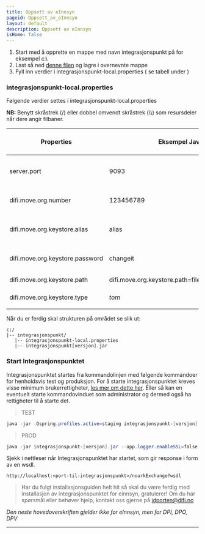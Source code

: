 ```yaml
---
title: Oppsett av eInnsyn 
pageid: Oppsett_av_eInnsyn 
layout: default
description: Oppsett av eInnsyn 
isHome: false
---
```


1. Start med å opprette en mappe med navn integrasjonspunkt på for eksempel c:\
2. Last så ned [denne filen](../resources/integrasjonspunkt-local.properties) og lagre i overnevnte mappe
3. Fyll inn verdier i integrasjonspunkt-local.properties ( se tabell under ) 

### integrasjonspunkt-local.properties

Følgende verdier settes i integrasjonspunkt-local.properties

**NB:** Benytt skråstrek (/) eller dobbel omvendt skråstrek (\\\\) som resursdeler når dere angir filbaner.

| Properties | Eksempel Java Keystore(JKS) |Windows certificate store(WCS)| Beskrivelse | 
| --- | --- | --- | --- |
| server.port | 9093 | 9093 | Portnummer integrasjonspunktet skal kjøre på (default 9093)  | 
| difi.move.org.number | 123456789 | 123456789 |Organisasjonsnummer til din organisasjon (9 siffer) | 
| difi.move.org.keystore.alias  | alias | Egendefinert navn | alias=navnet på virksomhetssertifikatet som ligger i JKS(case sensitivt) | 
| difi.move.org.keystore.password | changeit | *tom* | Passord til java keystore. WCS = sett som blank | 
| difi.move.org.keystore.path | difi.move.org.keystore.path=file:c:/integrasjonspunkt/keystore.jks | *tom* |Path til .jks fil. WCS= sett som blank | 
| difi.move.org.keystore.type | *tom* | WindowsMY| Forteller Java at en skal bruke WCS | 
| | | | |

Når du er ferdig skal strukturen på området se slik ut:
```
c:/
|-- integrasjonspunkt/
   |-- integrasjonspunkt-local.properties
   |-- integrasjonspunkt[versjon].jar
```

### Start Integrasjonspunktet

Integrasjonspunktet startes fra kommandolinjen med følgende kommandoer for henholdsvis test og produksjon. For å starte integrasjonspunktet kreves visse minimum brukerrettigheter, [les mer om dette her](http://difi.github.io/move-integrasjonspunkt/vStaging/#/5_brukerrettigheter). Eller så kan en eventuelt starte kommandovinduet som administrator og dermed også ha rettigheter til å starte det.

> TEST
```powershell
java -jar -Dspring.profiles.active=staging integrasjonspunkt-[versjon].jar --app.logger.enableSSL=false 
```

> PROD
```powershell
java -jar integrasjonspunkt-[versjon].jar --app.logger.enableSSL=false 
```

Sjekk i nettleser når Integrasjonspunktet har startet, som gir response i form av en wsdl.

```
http://localhost:<port-til-integrasjonspunkt>/noarkExchange?wsdl
```


> Har du fulgt installasjonsguiden helt hit så skal du være ferdig med installasjon av integrasjonspunktet for einnsyn, gratulerer! Om du har spørsmål eller behøver hjelp, kontakt oss gjerne på <idporten@difi.no> 

*Den neste hovedoverskriften gjelder ikke for eInnsyn, men for DPI, DPO, DPV*

***
